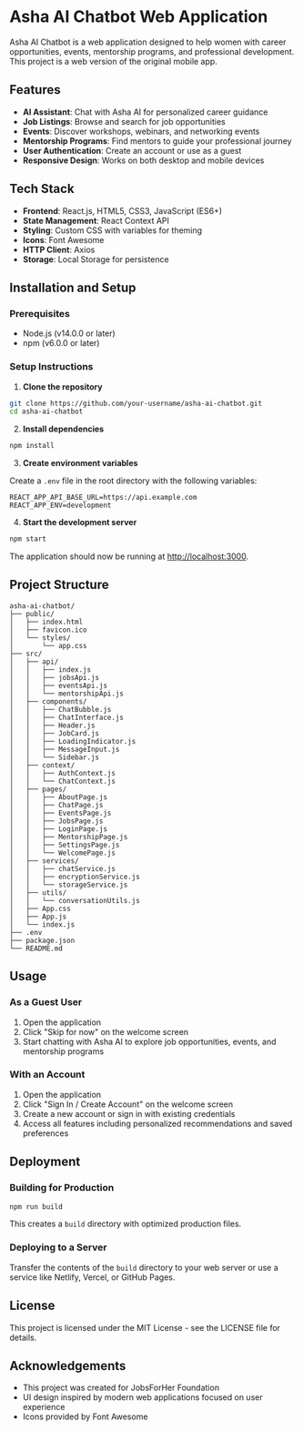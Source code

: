 # Asha AI Chatbot Web Application

Asha AI Chatbot is a web application designed to help women with career opportunities, events, mentorship programs, and professional development. This project is a web version of the original mobile app.

## Features

- **AI Assistant**: Chat with Asha AI for personalized career guidance
- **Job Listings**: Browse and search for job opportunities
- **Events**: Discover workshops, webinars, and networking events
- **Mentorship Programs**: Find mentors to guide your professional journey
- **User Authentication**: Create an account or use as a guest
- **Responsive Design**: Works on both desktop and mobile devices

## Tech Stack

- **Frontend**: React.js, HTML5, CSS3, JavaScript (ES6+)
- **State Management**: React Context API
- **Styling**: Custom CSS with variables for theming
- **Icons**: Font Awesome
- **HTTP Client**: Axios
- **Storage**: Local Storage for persistence

## Installation and Setup

### Prerequisites

- Node.js (v14.0.0 or later)
- npm (v6.0.0 or later)

### Setup Instructions

1. **Clone the repository**

```bash
git clone https://github.com/your-username/asha-ai-chatbot.git
cd asha-ai-chatbot
```

2. **Install dependencies**

```bash
npm install
```

3. **Create environment variables**

Create a `.env` file in the root directory with the following variables:

```
REACT_APP_API_BASE_URL=https://api.example.com
REACT_APP_ENV=development
```

4. **Start the development server**

```bash
npm start
```

The application should now be running at [http://localhost:3000](http://localhost:3000).

## Project Structure

```
asha-ai-chatbot/
├── public/
│   ├── index.html
│   ├── favicon.ico
│   └── styles/
│       └── app.css
├── src/
│   ├── api/
│   │   ├── index.js
│   │   ├── jobsApi.js
│   │   ├── eventsApi.js
│   │   └── mentorshipApi.js
│   ├── components/
│   │   ├── ChatBubble.js
│   │   ├── ChatInterface.js
│   │   ├── Header.js
│   │   ├── JobCard.js
│   │   ├── LoadingIndicator.js
│   │   ├── MessageInput.js
│   │   └── Sidebar.js
│   ├── context/
│   │   ├── AuthContext.js
│   │   └── ChatContext.js
│   ├── pages/
│   │   ├── AboutPage.js
│   │   ├── ChatPage.js
│   │   ├── EventsPage.js
│   │   ├── JobsPage.js
│   │   ├── LoginPage.js
│   │   ├── MentorshipPage.js
│   │   ├── SettingsPage.js
│   │   └── WelcomePage.js
│   ├── services/
│   │   ├── chatService.js
│   │   ├── encryptionService.js
│   │   └── storageService.js
│   ├── utils/
│   │   └── conversationUtils.js
│   ├── App.css
│   ├── App.js
│   └── index.js
├── .env
├── package.json
└── README.md
```

## Usage

### As a Guest User

1. Open the application
2. Click "Skip for now" on the welcome screen
3. Start chatting with Asha AI to explore job opportunities, events, and mentorship programs

### With an Account

1. Open the application
2. Click "Sign In / Create Account" on the welcome screen
3. Create a new account or sign in with existing credentials
4. Access all features including personalized recommendations and saved preferences

## Deployment

### Building for Production

```bash
npm run build
```

This creates a `build` directory with optimized production files.

### Deploying to a Server

Transfer the contents of the `build` directory to your web server or use a service like Netlify, Vercel, or GitHub Pages.

## License

This project is licensed under the MIT License - see the LICENSE file for details.

## Acknowledgements

- This project was created for JobsForHer Foundation
- UI design inspired by modern web applications focused on user experience
- Icons provided by Font Awesome